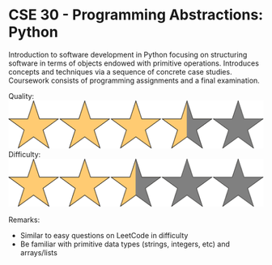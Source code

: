 # CSE 30 - Programming Abstractions: Python

Introduction to software development in Python focusing on structuring software in terms of objects endowed with primitive operations. Introduces concepts and techniques via a sequence of concrete case studies. Coursework consists of programming assignments and a final examination.

Quality: ![](../Media/3_5star.png)
Difficulty: ![](../Media/2_5star.png)

Remarks:

- Similar to easy questions on LeetCode in difficulty
- Be familiar with primitive data types (strings, integers, etc) and arrays/lists